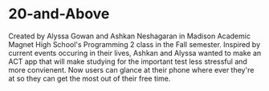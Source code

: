 # 20-and-Above

Created by Alyssa Gowan and Ashkan Neshagaran in Madison Academic Magnet High School's Programming 2 class in the Fall semester. Inspired by current events occuring in their lives, Ashkan and Alyssa wanted to make an ACT app that will make studying for the important test less stressful and more convienent. Now users can glance at their phone where ever they're at so they can get the most out of their free time.
